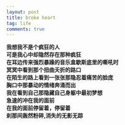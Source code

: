 ```yaml
---
layout: post
title: broke heart
tag: life
comments: true
---
```


**我想我不是个疯狂的人<br/>
可是我心中却隐然存在那种疯狂<br/>
在耳边传来强烈暴躁的音乐盒歇斯底里的嘶吼时<br/>
冥冥中看到那个扭曲夭折的路口<br/>
在陌生的路上看到一张张那隐忍着痛苦的脸庞<br/>
胸口中那暴动的情绪奔涌而出<br/>
我在看到自己那隐藏自己身躯中最初梦想<br/>
急速的冲在我的面前<br/>
在我的面前停留着，停留着<br/>
刹那间轰然粉碎,消失的无影无踪**<br/>